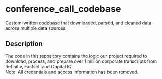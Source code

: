 # conference_call_codebase
Custom-written codebase that downloaded, parsed, and cleaned data across multiple data sources. 

## Description
The code in this repository contains the logic our project required to download, process, and prepare over 1 million corporate transcripts from Refinitiv, Factset, and Capital IQ. <br>
Note: All credentials and access information has been removed.
